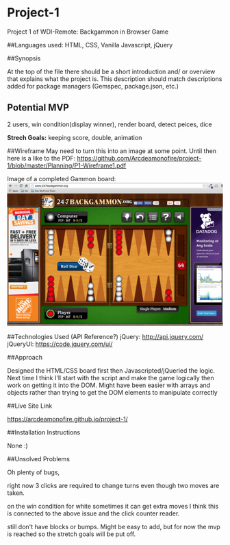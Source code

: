 # Project-1
Project 1 of WDI-Remote: Backgammon in Browser Game

##Languages used: 
HTML, CSS, Vanilla Javascript, jQuery

##Synopsis

At the top of the file there should be a short introduction and/ or overview that explains what the project is. This description should match descriptions added for package managers (Gemspec, package.json, etc.)

## Potential MVP
2 users, win condition(display winner), render board, detect peices, dice

**Strech Goals:** keeping score, double, animation

##Wireframe
May need to turn this into an image at some point. Until then here is a like to the PDF: https://github.com/Arcdeamonofire/project-1/blob/master/Planning/P1-Wireframe1.pdf

Image of a completed Gammon board:
![alt text](https://github.com/Arcdeamonofire/project-1/blob/master/Planning/BG%20example%20site%20for%20visual%20reference.png)

##Technologies Used (API Reference?)
jQuery: http://api.jquery.com/
jQueryUI: https://code.jquery.com/ui/

##Approach

Designed the HTML/CSS board first then Javascripted/jQueried the logic.
Next time I think I'll start with the script and make the game logically then work on getting it into the DOM. Might have been easier with arrays and objects rather than trying to get the DOM elements to manipulate correctly

##Live Site Link

https://arcdeamonofire.github.io/project-1/

##Installation Instructions

None :)

##Unsolved Problems

Oh plenty of bugs, 

right now 3 clicks are required to change turns even though two moves are taken.

on the win condition for white sometimes it can get extra moves I think this is connected to the above issue and the click counter reader.

still don't have blocks or bumps. Might be easy to add, but for now the mvp is reached so the stretch goals will be put off.